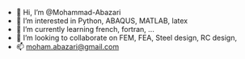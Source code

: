 - 👋 Hi, I’m @Mohammad-Abazari
- 👀 I’m interested in Python, ABAQUS, MATLAB, latex
- 🌱 I’m currently learning french, fortran, ...
- 💞️ I’m looking to collaborate on FEM, FEA, Steel design, RC design, 
- 📫 moham.abazari@gmail.com

<!---
Mohammad-Abazari/Mohammad-Abazari is a ✨ special ✨ repository because its `README.md` (this file) appears on your GitHub profile.
You can click the Preview link to take a look at your changes.
--->
